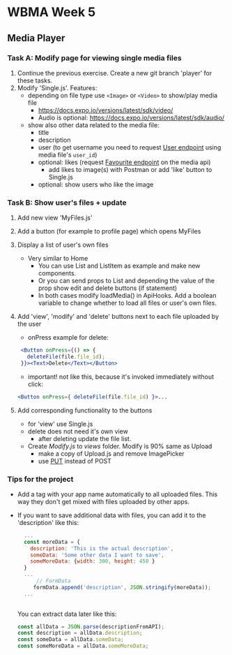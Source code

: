 # WBMA Week 5

## Media Player

### Task A: Modify page for viewing single media files

1. Continue the previous exercise. Create a new git branch 'player' for these tasks.
1. Modify 'Single.js'. Features:
    - depending on file type use `<Image>` or `<Video>` to show/play media file
        - https://docs.expo.io/versions/latest/sdk/video/
        - Audio is optional: https://docs.expo.io/versions/latest/sdk/audio/
    - show also other data related to the media file:
        - title
        - description
        - user (to get username you need to request [User endpoint](http://media.mw.metropolia.fi/wbma/docs/#api-User-GetUser) using media file's `user_id`)
        - optional: likes (request [Favourite endpoint](http://media.mw.metropolia.fi/wbma/docs/#api-Favourite) on the media api)
            - add likes to image(s) with Postman or add 'like' button to Single.js
        - optional: show users who like the image

### Task B: Show user's files + update

1. Add new view 'MyFiles.js'
1. Add a button (for example to profile page) which opens MyFiles
1. Display a list of user's own files
    - Very similar to Home
       - You can use List and ListItem as example and make new components.
       - Or you can send props to List and depending the value of the prop show edit and delete buttons (if statement)
       - In both cases modify loadMedia() in ApiHooks.  Add a boolean variable to change whether to load all files  or user's own files.
1. Add 'view', 'modify' and 'delete' buttons next to each file uploaded by the user
    - onPress example for delete:
    
    ```jsx harmony
     <Button onPress={() => {
       deleteFile(file.file_id);
     }}><Text>Delete</Text></Button>
    ```
    
    - important! not like this, because it's invoked immediately without click:
    
    ```jsx harmony
    <Button onPress={ deleteFile(file.file_id) }>...
    ```
    
1. Add corresponding functionality to the buttons
    - for 'view' use Single.js
    - delete does not need it's own view
       - after deleting update the file list.
    - Create _Modify.js_ to _views_ folder. Modify is 90% same as Upload
        - make a copy of Upload.js and remove ImagePicker
        - use [PUT](http://media.mw.metropolia.fi/wbma/docs/#api-Media-UpdateMediaFile) instead of POST

### Tips for the project

- Add a tag with your app name automatically to all uploaded files. This way they don't get mixed with files uploaded by other apps.
- If you want to save additional data with files, you can add it to the 'description' like this:

    ```javascript
      ...
      const moreData = {
        description: 'This is the actual description',
        someData: 'Some other data I want to save',
        someMoreData: {width: 300, height: 450 } 
      }
      ...
          // FormData
         formData.append('description', JSON.stringify(moreData));
      ...
      
    ```
    
    You can extract data later like this:

    ```javascript
    const allData = JSON.parse(descriptionFromAPI);
    const description = allData.description;
    const someData = allData.someData;
    const someMoreData = allData.someMoreData;
    ```
